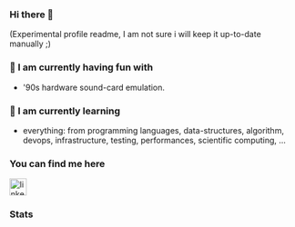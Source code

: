 ### Hi there 👋

(Experimental profile readme, I am not sure i will keep it up-to-date manually ;)

### 🔭 I am currently having fun with

- '90s hardware sound-card emulation.


### 🌱 I am currently learning

- everything: from programming languages, 
data-structures, algorithm, devops, infrastructure, testing, performances,
scientific computing, ...

### You can find me here

<a href="https://www.linkedin.com/in/raffaellobertini/"><img src="https://www.vectorlogo.zone/logos/linkedin/linkedin-icon.svg" width="30px" alt="linkedin"></a>


### Stats

<!--GITHUB_REPOS:{"rows": 3, "raw": false, "sort":"updated"}-->

<!--
![Raffaello's GitHub stats](https://github-readme-stats.vercel.app/api?username=raffaello&show_icons=true&theme=radical)


![Top Langs](https://github-readme-stats.vercel.app/api/top-langs/?username=Raffaello&layout=compact&langs_count=20&hide=html,ActionScript,XML&theme=radical)


### My latest projects

<a href="https://github.com/Raffaello/codestats-profile-readme">
  <img align="middle" src="https://github-readme-stats.vercel.app/api/pin/?username=Raffaello&repo=sdl2-sonic-drivers" alt="codestats-profile-readme" />
</a>

-->


<!-- 
![alt text](./BRS.jfif "BlueRedSky")
-->
<!--
**Raffaello/Raffaello** is a ✨ _special_ ✨ repository because its `README.md` (this file) appears on your GitHub profile.

Here are some ideas to get you started:

- 🔭 I’m currently working on ...
- 🌱 I’m currently learning ...
- 👯 I’m looking to collaborate on ...
- 🤔 I’m looking for help with ...
- 💬 Ask me about ...
- 📫 How to reach me: ...
- 😄 Pronouns: ...
- ⚡ Fun fact: ...
-->
